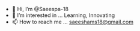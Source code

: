 - 👋 Hi, I’m @Saeespa-18
- 👀 I’m interested in ... Learning, Innovating
- 📫 How to reach me ... saeeshams18@gmail.com

<!---
Saspa-18/Saspa-18 is a ✨ special ✨ repository because its `README.md` (this file) appears on your GitHub profile.
You can click the Preview link to take a look at your changes.
--->
